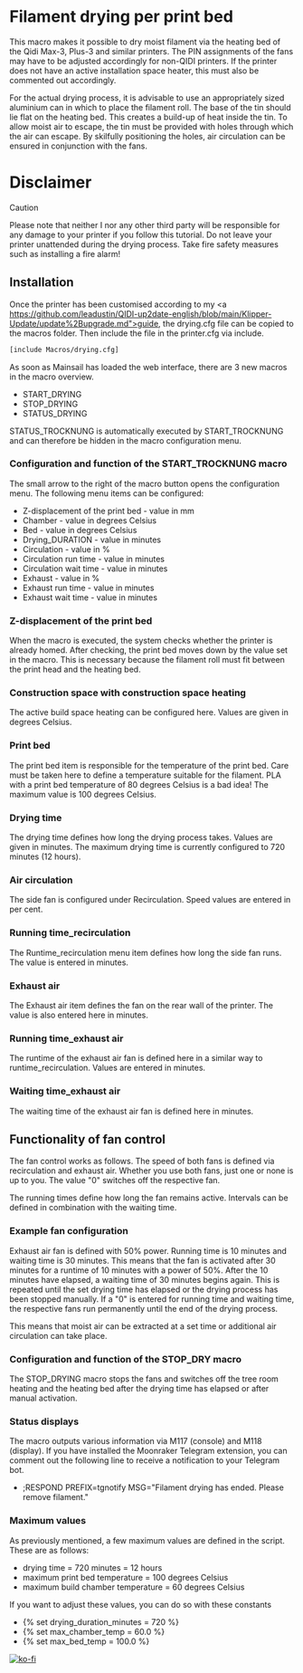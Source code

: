 # **Filament drying per print bed**

This macro makes it possible to dry moist filament via the heating bed of the Qidi Max-3, Plus-3 and similar printers.
The PIN assignments of the fans may have to be adjusted accordingly for non-QIDI printers. 
If the printer does not have an active installation space heater, this must also be commented out accordingly.

For the actual drying process, it is advisable to use an appropriately sized aluminium can in which to place the filament roll. The base of the tin should lie flat on the heating bed.
This creates a build-up of heat inside the tin.
To allow moist air to escape, the tin must be provided with holes through which the air can escape. By skilfully positioning the holes, air circulation can be ensured in conjunction with the fans.

# **Disclaimer**
> [!CAUTION]
> Please note that neither I nor any other third party will be responsible for any damage to your printer if you follow this tutorial.
> Do not leave your printer unattended during the drying process. Take fire safety measures such as installing a fire alarm!

## Installation

Once the printer has been customised according to my <a https://github.com/leadustin/QIDI-up2date-english/blob/main/Klipper-Update/update%2Bupgrade.md">guide</a>, the drying.cfg file can be copied to the macros folder.
Then include the file in the printer.cfg via include.
```bash
[include Macros/drying.cfg]
```
As soon as Mainsail has loaded the web interface, there are 3 new macros in the macro overview.
+ START_DRYING
+ STOP_DRYING
+ STATUS_DRYING

STATUS_TROCKNUNG is automatically executed by START_TROCKNUNG and can therefore be hidden in the macro configuration menu.

### Configuration and function of the START_TROCKNUNG macro
The small arrow to the right of the macro button opens the configuration menu. The following menu items can be configured:
+ Z-displacement of the print bed - value in mm
+ Chamber - value in degrees Celsius
+ Bed - value in degrees Celsius
+ Drying_DURATION - value in minutes
+ Circulation - value in % 
+ Circulation run time - value in minutes
+ Circulation wait time - value in minutes
+ Exhaust - value in % 
+ Exhaust run time - value in minutes
+ Exhaust wait time - value in minutes

### Z-displacement of the print bed

When the macro is executed, the system checks whether the printer is already homed. After checking, the print bed moves down by the value set in the macro.
This is necessary because the filament roll must fit between the print head and the heating bed.

### Construction space with construction space heating

The active build space heating can be configured here. Values are given in degrees Celsius.

### Print bed

The print bed item is responsible for the temperature of the print bed. Care must be taken here to define a temperature suitable for the filament. 
PLA with a print bed temperature of 80 degrees Celsius is a bad idea! The maximum value is 100 degrees Celsius.

### Drying time

The drying time defines how long the drying process takes. Values are given in minutes. The maximum drying time is currently configured to 720 minutes (12 hours).

### Air circulation

The side fan is configured under Recirculation. Speed values are entered in per cent.

### Running time_recirculation

The Runtime_recirculation menu item defines how long the side fan runs. The value is entered in minutes.

### Exhaust air

The Exhaust air item defines the fan on the rear wall of the printer. The value is also entered here in minutes.

### Running time_exhaust air

The runtime of the exhaust air fan is defined here in a similar way to runtime_recirculation. Values are entered in minutes.

### Waiting time_exhaust air

The waiting time of the exhaust air fan is defined here in minutes.


## Functionality of fan control

The fan control works as follows. The speed of both fans is defined via recirculation and exhaust air. Whether you use both fans, just one or none is up to you.
The value "0" switches off the respective fan.

The running times define how long the fan remains active. Intervals can be defined in combination with the waiting time.

### Example fan configuration

Exhaust air fan is defined with 50% power. Running time is 10 minutes and waiting time is 30 minutes. 
This means that the fan is activated after 30 minutes for a runtime of 10 minutes with a power of 50%. After the 10 minutes have elapsed, a waiting time of 30 minutes begins again.
This is repeated until the set drying time has elapsed or the drying process has been stopped manually.
If a "0" is entered for running time and waiting time, the respective fans run permanently until the end of the drying process.

This means that moist air can be extracted at a set time or additional air circulation can take place.

### Configuration and function of the STOP_DRY macro

The STOP_DRYING macro stops the fans and switches off the tree room heating and the heating bed after the drying time has elapsed or after manual activation.

### Status displays

The macro outputs various information via M117 (console) and M118 (display).
If you have installed the Moonraker Telegram extension, you can comment out the following line to receive a notification to your Telegram bot.

+ ;RESPOND PREFIX=tgnotify MSG="Filament drying has ended. Please remove filament."

### Maximum values

As previously mentioned, a few maximum values are defined in the script. These are as follows:

+ drying time = 720 minutes = 12 hours
+ maximum print bed temperature = 100 degrees Celsius
+ maximum build chamber temperature = 60 degrees Celsius

If you want to adjust these values, you can do so with these constants

+ {% set drying_duration_minutes = 720 %}
+ {% set max_chamber_temp = 60.0 %}
+ {% set max_bed_temp = 100.0 %}


[![ko-fi](https://ko-fi.com/img/githubbutton_sm.svg)](https://ko-fi.com/G2G7VMD0W)

